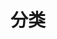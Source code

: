 ---
title: "分类"
description: ""

cascade:
  showDate: false
  showAuthor: false
  invertPagination: false
---